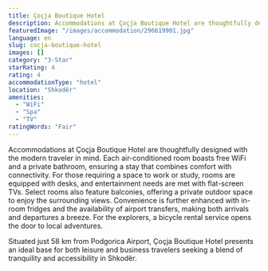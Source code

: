 ```yaml
---
title: Çoçja Boutique Hotel
description: Accommodations at Çoçja Boutique Hotel are thoughtfully designed with the modern traveler in mind. Each air-conditioned room boasts free WiFi and a private bath
featuredImage: "/images/accommodation/296619901.jpg"
language: en
slug: cocja-boutique-hotel
images: []
category: "3-Star"
starRating: 4
rating: 4
accommodationType: "hotel"
location: "Shkodër"
amenities:
  - "WiFi"
  - "Spa"
  - "TV"
ratingWords: "Fair"
---
```


Accommodations at Çoçja Boutique Hotel are thoughtfully designed with the modern traveler in mind. Each air-conditioned room boasts free WiFi and a private bathroom, ensuring a stay that combines comfort with connectivity. For those requiring a space to work or study, rooms are equipped with desks, and entertainment needs are met with flat-screen TVs. Select rooms also feature balconies, offering a private outdoor space to enjoy the surrounding views. Convenience is further enhanced with in-room fridges and the availability of airport transfers, making both arrivals and departures a breeze. For the explorers, a bicycle rental service opens the door to local adventures.

Situated just 58 km from Podgorica Airport, Çoçja Boutique Hotel presents an ideal base for both leisure and business travelers seeking a blend of tranquility and accessibility in Shkodër.

